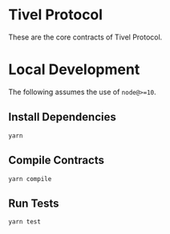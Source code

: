 # Tivel Protocol

These are the core contracts of Tivel Protocol.

# Local Development

The following assumes the use of `node@>=10`.

## Install Dependencies

`yarn`

## Compile Contracts

`yarn compile`

## Run Tests

`yarn test`
